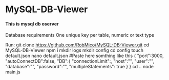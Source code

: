 # MySQL-DB-Viewer
<h4>This is mysql db oserver</h4>
Database requirements
One unique key per table, numeric or text type



Run:
git clone https://github.com/RobMico/MySQL-DB-Viewer.git
cd MySQL-DB-Viewer
npm i
mkdir logs
mkdir config
cd config
touch default.json
nano default.json
#Paste here somthing like this
{
    "port":3000,
    "autoConnectDB":false,
    "DB":{
        "connectionLimit":,
        "host":"",
        "user":"",
        "database":"",
        "password":"",
        "multipleStatements": true
    }
}
cd ..
node main.js
